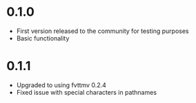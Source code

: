 0.1.0
=====
- First version released to the community for testing purposes
- Basic functionality

0.1.1
=====
- Upgraded to using fvttmv 0.2.4
- Fixed issue with special characters in pathnames